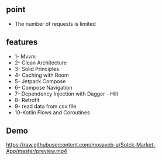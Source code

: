 
## point 

* The number of requests is limited



## features 

* 1- Mvvm 
* 2- Clean Architecture
* 3- Solid Principles
* 4- Caching with Room 
* 5- Jetpack Compose 
* 6- Compose Navigation 
* 7- Dependency Injection with Dagger - Hilt
* 8- Retrofit 
* 9- read data from csv file 
* 10-Kotlin Flows and Coroutines


## Demo 

https://raw.githubusercontent.com/mosayeb-a/Sotck-Market-App/master/preview.mp4
